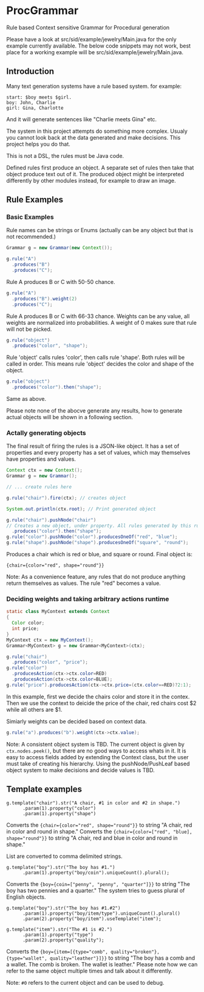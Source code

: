 # ProcGrammar
Rule based Context sensitive Grammar for Procedural generation

Please have a look at src/sid/example/jewelry/Main.java for the only example currently available. The below code snippets may not work, best place for a working example will be  src/sid/example/jewelry/Main.java.

## Introduction

Many text generation systems have a rule based system. for example:

```
start: $boy meets $girl.
boy: John, Charlie
girl: Gina, Charlotte
```

And it will generate sentences like "Charlie meets Gina" etc.

The system in this project attempts do something more complex. Usualy you cannot look back at the data generated and make decisions. This project helps you do that.

This is not a DSL, the rules must be Java code.

Defined rules first produce an object. A separate set of rules then take that object produce text out of it. The produced object might be interpreted differently by other modules instead, for example to draw an image.

## Rule Examples

### Basic Examples

Rule names can be strings or Enums (actually can be any object but that is not recommended.)

```java
Grammar g = new Grammar(new Context());
```

```java
g.rule("A")
  .produces("B")
  .produces("C");
```
Rule A produces B or C with 50-50 chance.

```java
g.rule("A")
  .produces("B").weight(2)
  .produces("C");
```
Rule A produces B or C with 66-33 chance. Weights can be any value, all weights are normalized into probabilities. A weight of 0 makes sure that rule will not be picked.

```java
g.rule("object")
  .produces("color", "shape");
```
Rule 'object' calls rules 'color', then calls rule 'shape'. Both rules will be called in order.
This means rule 'object' decides the color and shape of the object.

```java
g.rule("object")
  .produces("color").then("shape");
```
Same as above.

Please note none of the abocve generate any results, how to generate actual objects will be shown in a following section.

### Actally generating objects

The final result of firing the rules is a JSON-like object. It has a set of properties and every property has a set of values, which may themselves have properties and values.
```java
Context ctx = new Context();
Grammar g = new Grammar();

// ... create rules here

g.rule("chair").fire(ctx); // creates object 

System.out.println(ctx.root); // Print generated object

```

```java
g.rule("chair").pushNode("chair") 
// Creates a new object, under property. All rules generated by this rule will now append values to that new object
  .produces("color").then("shape");
g.rule("color").pushNode("color").producesOneOf("red", "blue");
g.rule("shape").pushNode("shape").producesOneOf("square", "round");
```
Produces a chair which is red or blue, and square or round. Final object is:
```javascrpt
{chair={color="red", shape="round"}}
```

Note: As a convenience feature, any rules that do not produce anything return themselves as values. The rule "red" becomes a value.

### Deciding weights and taking arbitrary actions runtime

```java
static class MyContext extends Context
{
  Color color;
  int price;
}
MyContext ctx = new MyContext();
Grammar<MyContext> g = new Grammar<MyContext>(ctx);

g.rule("chair")
  .produces("color", "price");
g.rule("color")
  .producesAction(ctx->ctx.color=RED)
  .producesAction(ctx->ctx.color=BLUE);
g.rule("price").producesAction(ctx->ctx.price=(ctx.color==RED)?2:1);
```
In this example, first we decide the chairs color and store it in the contex. Then we use the context to deicide the price of the chair, red chairs cost $2 while all others are $1.

Simiarly weights can be decided based on context data.
```java
g.rule("a").produces("b").weight(ctx->ctx.value);
```

Note: A consistent object system is TBD. The current object is given by ```ctx.nodes.peek()```, but there are no good ways to access whats in it. It is easy to access fields added by extending the Context class, but the user must take of creating his hierarchy. Using  the pushNode/PushLeaf based object system to make decisions and decide values is TBD.

## Template examples

```
g.template("chair").str("A chair, #1 in color and #2 in shape.")
      .param(1).property("color")
      .param(1).property("shape")
```
Converts the ```{chair={color="red", shape="round"}}``` to string "A chair, red in color and round in shape."
Converts the ```{chair={color=["red", "blue], shape="round"}}``` to string "A chair, red and blue in color and round in shape."

List are converted to comma delimited strings.

```
g.template("boy").str("The boy has #1.")
      .param(1).property("boy/coin").uniqueCount().plural();
```
Converts the ```{boy={coin=["penny", "penny", "quarter"]}}``` to string "The boy has two pennies and a quarter."
The system tries to guess plural of English objects.

```
g.template("boy").str("The boy has #1.#2")
      .param(1).property("boy/item/type").uniqueCount().plural()
      .param(2).property("boy/item").useTemplate("item");
      
g.template("item").str("The #1 is #2.")
      .param(1).property("type")
      .param(2).property("quality");
```

Converts the ```{boy={item=[{type="comb", quality="broken"}, {type="wallet", quality="leather"}]}}``` to string "The boy has a comb and a wallet. The comb is broken. The wallet is leather."
Please note how we can refer to the same object multiple times and talk about it differently.

Note: ```#0``` refers to the current object and can be used to debug.
